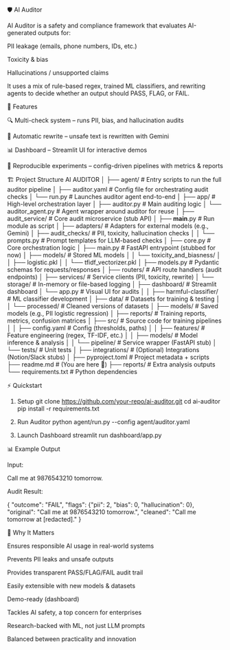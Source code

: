 🛡️ AI Auditor

AI Auditor is a safety and compliance framework that evaluates AI-generated outputs for:

PII leakage (emails, phone numbers, IDs, etc.)

Toxicity & bias

Hallucinations / unsupported claims

It uses a mix of rule-based regex, trained ML classifiers, and rewriting agents to decide whether an output should PASS, FLAG, or FAIL.

🚀 Features

🔍 Multi-check system – runs PII, bias, and hallucination audits

🤖 Automatic rewrite – unsafe text is rewritten with Gemini

📊 Dashboard – Streamlit UI for interactive demos

🧪 Reproducible experiments – config-driven pipelines with metrics & reports

🏗️ Project Structure
AI AUDITOR
│
├── agent/                   # Entry scripts to run the full auditor pipeline
│   ├── auditor.yaml          # Config file for orchestrating audit checks
│   └── run.py                # Launches auditor agent end-to-end
│
├── app/                     # High-level orchestration layer
│   ├── auditor.py            # Main auditing logic
│   └── auditor_agent.py      # Agent wrapper around auditor for reuse
│
├── audit_service/            # Core audit microservice (stub API)
│   ├── __main__.py           # Run module as script
│   ├── adapters/             # Adapters for external models (e.g., Gemini)
│   ├── audit_checks/         # PII, toxicity, hallucination checks
│   │   └── prompts.py        # Prompt templates for LLM-based checks
│   ├── core.py               # Core orchestration logic
│   ├── main.py               # FastAPI entrypoint (stubbed for now)
│   ├── models/               # Stored ML models
│   │   └── toxicity_and_biasness/
│   │       ├── logistic.pkl
│   │       └── tfidf_vectorizer.pkl
│   ├── models.py             # Pydantic schemas for requests/responses
│   ├── routers/              # API route handlers (audit endpoints)
│   ├── services/             # Service clients (PII, toxicity, rewrite)
│   └── storage/              # In-memory or file-based logging
│
├── dashboard/                # Streamlit dashboard
│   └── app.py                 # Visual UI for audits
│
│
├── harmful-classifier/       # ML classifier development
│   ├── data/                  # Datasets for training & testing
│   │   └── processed/          # Cleaned versions of datasets
│   ├── models/                # Saved models (e.g., PII logistic regression)
│   ├── reports/               # Training reports, metrics, confusion matrices
│   ├── src/                   # Source code for training pipelines
│   │   ├── config.yaml         # Config (thresholds, paths)
│   │   ├── features/           # Feature engineering (regex, TF-IDF, etc.)
│   │   ├── models/             # Model inference & analysis
│   │   └── pipeline/           # Service wrapper (FastAPI stub)
│   └── tests/                 # Unit tests
│
├── integrations/             # (Optional) Integrations (Notion/Slack stubs)
│
├── pyproject.toml            # Project metadata + scripts
├── readme.md                 # (You are here 🚀)
├── reports/                  # Extra analysis outputs
└── requirements.txt          # Python dependencies

⚡ Quickstart
1. Setup
git clone https://github.com/your-repo/ai-auditor.git
cd ai-auditor
pip install -r requirements.txt

2. Run Auditor
python agent/run.py --config agent/auditor.yaml

3. Launch Dashboard
streamlit run dashboard/app.py

📊 Example Output

Input:

Call me at 9876543210 tomorrow.


Audit Result:

{
  "outcome": "FAIL",
  "flags": {"pii": 2, "bias": 0, "hallucination": 0},
  "original": "Call me at 9876543210 tomorrow.",
  "cleaned": "Call me tomorrow at [redacted]."
}

🎯 Why It Matters

Ensures responsible AI usage in real-world systems

Prevents PII leaks and unsafe outputs

Provides transparent PASS/FLAG/FAIL audit trail

Easily extensible with new models & datasets

Demo-ready (dashboard)

Tackles AI safety, a top concern for enterprises

Research-backed with ML, not just LLM prompts

Balanced between practicality and innovation